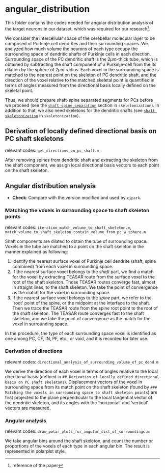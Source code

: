 # angular_distribution
This folder contains the codes needed for angular distribution analysis of the target neurons in our dataset, which was required for our research[^1].

We consider the intercellular space of the cerebellar molecular layer to be composed of Purkinje cell dendrites and their surrounding spaces. We analyzed how much volume the neurons of each type occupy the surrounding space of dendritic shafts of Purkinje cells in each direction. Surrounding space of the PC dendritic shaft is the $2\mu m$-thick tube, which is obtained by subtracting the shaft component of a Purkinje-cell from the its dilation by the sphere of $2\mu m$ radius. Each voxel in the surrounding space is matched to the nearest point on the skeleton of PC dendritic shaft, and the direction of the voxel relative to the matched skeletal point is quantified in terms of angles measured from the directional basis locally defined on the skeletal point.

Thus, we should prepare shaft-spine separated segments for PCs before we proceed (see the [`shaft-spine separation`](https://github.com/cns-kim-lab/park_cerebellar_disinhibition/skeletonization#shaft-spine-separation) section in `skeletonization`). In addition to that, we also need skeletons for the dendritic shafts (see [`shaft skeletonization`](https://github.com/cns-kim-lab/park_cerebellar_disinhibition/skeletonization#shaft-skeletonization) in `skeletonization`).

## Derivation of locally defined directional basis on PC shaft skeletons
relevant codes: `get_directions_on_pc_shaft.m`

After removing spines from dendritic shaft and extracting the skeleton from the shaft component, we assign local directional basis vectors to each point on the shaft skeleton.

## Angular distribution analysis
- **Check**: Compare with the version modified and used by `cjpark`.

### Matching the voxels in surrounding space to shaft skeleton points
relevant codes: `iteration_match_volume_to_shaft_skeleton.m`, `match_volume_to_shaft_skeleton_contain_volume_from_pc_w_sphere.m`

Shaft components are dilated to obtain the tube of surrounding space. 
Voxels in the tube are matched to a point on the shaft skeleton in the manner explained as following:
1. Identify the nearest surface voxel of Purkinje cell dendrite (shaft, spine combined) from each voxel in surrounding space.
2. If the nearest surface voxel belongs to the *shaft* part, we find a match for the voxel by extracting TEASAR route from the surface voxel to the root of the shaft skeleton. Those TEASAR routes converge fast, almost in straight lines, to the shaft skeleton. We take the point of convergence as the match for the voxel in surrounding space.
3. If the nearest surface voxel belongs to the *spine* part, we refer to the 'root' point of the spine, or the midpoint at the interface to the shaft. Then we trace the TEASAR route from the spine root point to the root of the shaft skeleton. The TEASAR route converges fast to the shaft skeleton, and we take the point of convergence as the match for the voxel in surrounding space.

In the procedure, the type of each surrounding space voxel is identified as one among PC, CF, IN, PF, etc., or void, and it is recorded for later use.

### Derivation of directions
relevant codes: `directional_analysis_of_surrounding_volume_of_pc_dend.m`

We derive the direction of each voxel in terms of angles relative to the local directional basis (defined in `## Derivation of locally defined directional basis on PC shaft skeletons`). Displacement vectors of the voxel in surrounding space from its match point on the shaft skeleton (found by `### Matching the voxels in surrounding space to shaft skeleton points`) are first projected to the plane perpendicular to the local tangential vector of the dendritic skeleton, and its angles with the 'horizontal' and 'vertical' vectors are measured.

### Angular analysis
relevant codes: `draw_polar_plots_for_angular_dist_of_surroundings.m`

We take angular bins around the shaft skeleton, and count the number or proportions of the voxels of each type in each angular bin. The result is represented in polarplot style.

[^1]: reference of the paper

